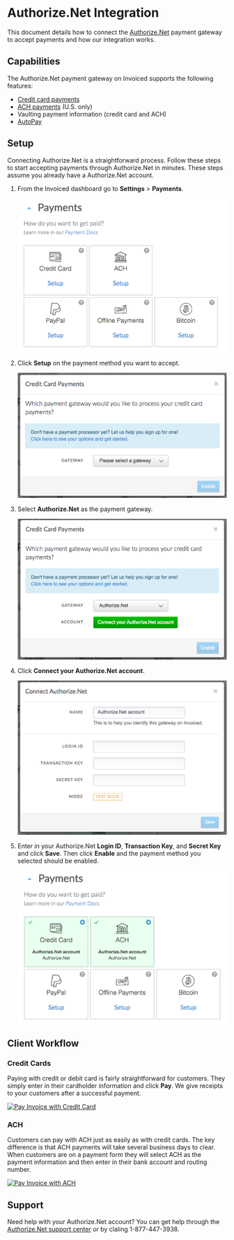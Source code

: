 # Authorize.Net Integration

This document details how to connect the [Authorize.Net](https://authorize.net) payment gateway to accept payments and how our integration works.

## Capabilities

The Authorize.Net payment gateway on Invoiced supports the following features:

- [Credit card payments](/docs/payments/card)
- [ACH payments](/docs/payments/ach) (U.S. only)
- Vaulting payment information (credit card and ACH)
- [AutoPay](/docs/guides/autopay)

## Setup

Connecting Authorize.Net is a straightforward process. Follow these steps to start accepting payments through Authorize.Net in minutes. These steps assume you already have a Authorize.Net account.

1. From the Invoiced dashboard go to **Settings** > **Payments**.

   [![Payment Settings](../img/payment-settings.png)](../img/payment-settings.png)

2. Click **Setup** on the payment method you want to accept.

   [![Credit Card Payments Setup](../img/credit-card-payment-setup.png)](../img/credit-card-payment-setup.png)

3. Select **Authorize.Net** as the payment gateway.

   [![Authorize.Net Payments Setup](../img/authorizenet-setup.png)](../img/authorizenet-setup.png)

4. Click **Connect your Authorize.Net account**.

   [![Authorize.Net Settings Page](../img/authorizenet-connect.png)](../img/authorizenet-connect.png)

5. Enter in your Authorize.Net **Login ID**, **Transaction Key**, and **Secret Key** and click **Save**. Then click **Enable** and the payment method you selected should be enabled.

   [![Authorize.Net Payments Enabled](../img/authorizenet-enabled.png)](../img/authorizenet-enabled.png)

## Client Workflow

### Credit Cards

Paying with credit or debit card is fairly straightforward for customers. They simply enter in their cardholder information and click **Pay**. We give receipts to your customers after a successful payment.

[![Pay Invoice with Credit Card](/docs/img/pay-invoice-credit-card.png)](/docs/img/pay-invoice-credit-card.png)

### ACH

Customers can pay with ACH just as easily as with credit cards. The key difference is that ACH payments will take several business days to clear. When customers are on a payment form they will select ACH as the payment information and then enter in their bank account and routing number.

[![Pay Invoice with ACH](/docs/img/pay-invoice-ach.png)](/docs/img/pay-invoice-ach.png)

## Support

Need help with your Authorize.Net account? You can get help through the [Authorize.Net support center](http://www.authorize.net/support/) or by claling 1-877-447-3938.